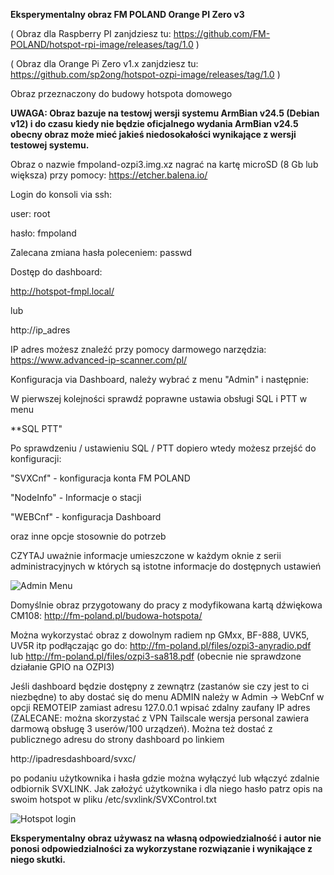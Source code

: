 **Eksperymentalny obraz FM POLAND Orange PI Zero v3**

( Obraz dla Raspberry PI zanjdziesz tu: https://github.com/FM-POLAND/hotspot-rpi-image/releases/tag/1.0 )

( Obraz dla Orange Pi Zero v1.x zanjdziesz tu: https://github.com/sp2ong/hotspot-ozpi-image/releases/tag/1.0 )

Obraz przeznaczony do budowy hotspota domowego

**UWAGA: Obraz bazuje na testowj wersji systemu **ArmBian** v24.5 (Debian v12) i do czasu kiedy nie będzie oficjalnego
wydania ArmBian v24.5 obecny obraz może mieć jakieś niedosokałości wynikające z wersji testowej systemu.**

Obraz o nazwie fmpoland-ozpi3.img.xz nagrać na kartę microSD (8 Gb lub większa) przy pomocy: https://etcher.balena.io/

Login do konsoli via ssh:

user: root

hasło: fmpoland

Zalecana zmiana hasła poleceniem: passwd

Dostęp do dashboard:

http://hotspot-fmpl.local/

lub

http://ip_adres

IP adres możesz znaleźć przy pomocy darmowego narzędzia: https://www.advanced-ip-scanner.com/pl/

Konfiguracja via Dashboard, należy wybrać z menu "Admin" i następnie:

W pierwszej kolejności sprawdź poprawne ustawia obsługi SQL i PTT w menu

**SQL PTT"

Po sprawdzeniu / ustawieniu SQL / PTT dopiero wtedy możesz przejść do konfiguracji:

"SVXCnf" - konfiguracja konta FM POLAND

"NodeInfo" - Informacje o stacji

"WEBCnf" - konfiguracja Dashboard

oraz inne opcje stosownie do potrzeb

CZYTAJ uważnie informacje umieszczone w każdym oknie z serii administracyjnych
w których są istotne informacje do dostępnych ustawień

![Admin Menu](https://github.com/radioprj/orangepiv3/blob/main/admin-menu.png)

Domyślnie obraz przygotowany do pracy z modyfikowana kartą dźwiękowa CM108: http://fm-poland.pl/budowa-hotspota/

Można wykorzystać obraz z dowolnym radiem np GMxx, BF-888, UVK5, UV5R itp podłączając go do: http://fm-poland.pl/files/ozpi3-anyradio.pdf lub 
http://fm-poland.pl/files/ozpi3-sa818.pdf (obecnie nie sprawdzone działanie GPIO na OZPI3)

Jeśli dashboard będzie dostępny z zewnątrz (zastanów sie czy jest to ci niezbędne) to aby dostać się do menu ADMIN należy w Admin -> WebCnf w opcji REMOTEIP zamiast adresu 127.0.0.1 wpisać zdalny zaufany IP adres (ZALECANE: można skorzystać z VPN Tailscale wersja personal zawiera darmową obsługę 3 userów/100 urządzeń). Można też dostać z publicznego adresu do strony dashboard po linkiem

http://ipadresdashboard/svxc/

po podaniu użytkownika i hasła gdzie można wyłączyć lub włączyć zdalnie odbiornik SVXLINK. Jak założyć użytkownika i dla niego hasło patrz opis na swoim hotspot w pliku /etc/svxlink/SVXControl.txt

![Hotspot login](https://github.com/radioprj/orangepiv3/blob/main/hotspot-login.png)


**Eksperymentalny obraz używasz na własną odpowiedzialność i autor nie ponosi odpowiedzialności za wykorzystane rozwiązanie i wynikające z niego skutki.**


